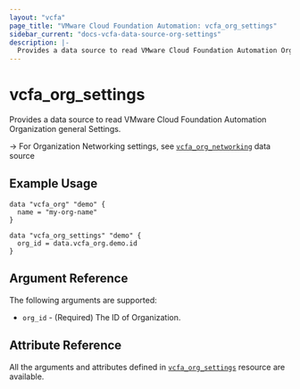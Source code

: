 ```yaml
---
layout: "vcfa"
page_title: "VMware Cloud Foundation Automation: vcfa_org_settings"
sidebar_current: "docs-vcfa-data-source-org-settings"
description: |-
  Provides a data source to read VMware Cloud Foundation Automation Organization general Settings.
---
```


# vcfa\_org\_settings

Provides a data source to read VMware Cloud Foundation Automation Organization general Settings.

-> For Organization Networking settings, see [`vcfa_org_networking`](/providers/vmware/vcfa/latest/docs/data-sources/org_networking) data source 

## Example Usage

```hcl
data "vcfa_org" "demo" {
  name = "my-org-name"
}

data "vcfa_org_settings" "demo" {
  org_id = data.vcfa_org.demo.id
}
```

## Argument Reference

The following arguments are supported:

- `org_id` - (Required) The ID of Organization.

## Attribute Reference

All the arguments and attributes defined in
[`vcfa_org_settings`](/providers/vmware/vcfa/latest/docs/resources/org_settings) resource are
available.